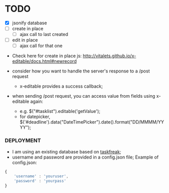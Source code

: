 # TODO

- [x] jsonify database
- [ ] create in place
  - [ ] ajax call to last created
- [ ] edit in place
  - [ ] ajax call for that one

- Check here for create in place js: http://vitalets.github.io/x-editable/docs.html#newrecord

- consider how you want to handle the server's response to a /post request
  - x-editable provides a success callback;
- when sending /post request, you can access value from fields using x-editable again:
  - e.g. $("#tasklist").editable('getValue');
  - for datepicker, $('#deadline').data("DateTimePicker").date().format("DD/MMMM/YYYY");
  
### DEPLOYMENT

- I am using an existing database based on [taskfreak](http://www.taskfreak.com/);
- username and password are provided in a config.json file;
Example of config.json:
```javascript
{
    'username' : 'youruser',
    'password' : 'yourpass'
}
```
